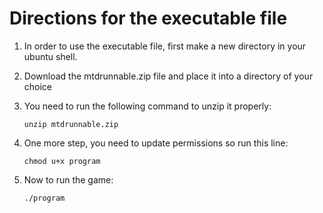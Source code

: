 # Directions for the executable file

1. In order to use the executable file, first make a new directory in
   your ubuntu shell.

2. Download the mtdrunnable.zip file and place it into a directory of your choice

3. You need to run the following command to unzip it properly:
    ```
    unzip mtdrunnable.zip
    
    ```
4. One more step, you need to update permissions so run this line:
    ```
    chmod u+x program
    ```
5. Now to run the game:
    ```
   ./program
    ```